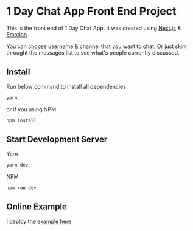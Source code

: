 # 1 Day Chat App Front End Project

This is the front end of 1 Day Chat App. It was created using [Next.js](https://nextjs.org) & [Emotion](https://emotion.sh).

You can choose username & channel that you want to chat. Or just skim throught the messages list to see what's people currently discussed.

## Install

Run below command to install all dependencies

```bash
yarn
```

or if you using NPM

```bash
npm install
```

## Start Development Server

Yarn

```bash
yarn dev
```

NPM

```bash
npm run dev
```

## Online Example

I deploy the [example here](https://wteja-1daychat.netlify.app)
